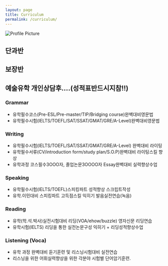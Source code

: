 ```yaml
---
layout: page
title: Curriculum
permalink: /curriculum/
---
```


<img src="{{ site.baseurl }}/assets/profile-placeholder.gif" title="Profile Picture" class="profile">

## 단과반  

## 보장반

## 예술유학 개인상담후….(성적표반드시지참!!)

### Grammar
* 유학필수코스(Pre-ESL/Pre-master/TIP/Bridging course)완벽대비영문법
* 유학필수시험(IELTS/TOEFL/SAT/SSAT/GMAT/GRE/A-Level)완벽대비영문법

### Writing
* 유학필수시험(IELTS/TOEFL/SAT/SSAT/GMAT/GRE/A-Level) 완벽대비 라이팅
* 유학필수서류(CV/introduction form/study plan/S.O.P)완벽대비 라이팅스킬 향상
* 유학과정 코스필수3OOO자, 졸업논문3OOOO자 Essay완벽대비 실력향상수업

### Speaking
* 유학필수시험(IELTS/TOEFL)스피킹파트 성적향상 스크립트작성
* 유학.이민대비 스피킹파트 고득점스킬 익히기 발음실전연습(녹음)

### Reading 
* 유학(학.석.박사)실전시험대비 리딩(VOA/ehow/buzzle) 영자신문 리딩연습
* 유학시험(IELTS) 리딩을 통한 실전논문구성 익히기 + 리딩성적향상수업

### Listening (Voca)
* 유학 과정 완벽대비 듣기훈련 및 리스닝시험대비 실전연습
* 리스닝을 위한 어휘실력향상을 위한 각분야 시험별 단어암기훈련.
